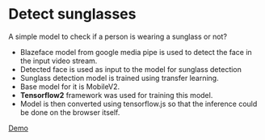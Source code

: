 # Detect sunglasses

A simple model to check if a person is wearing a sunglass or not?

- Blazeface model from google media pipe is used to detect the face in the input video stream. 
- Detected face is used as input to the model for sunglass detection
- Sunglass detection model is trained using transfer learning. 
- Base model for it is MobileV2.
- **Tensorflow2** framework was used for training this model. 
- Model is then converted using tensorflow.js so that the inference could be done on the browser itself.

[Demo](https://abhilashbabuj.com/detect_sunglasses.html)
